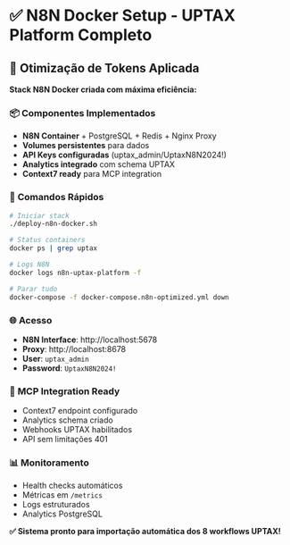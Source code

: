 # ✅ N8N Docker Setup - UPTAX Platform Completo

## 🎯 **Otimização de Tokens Aplicada**

**Stack N8N Docker criada com máxima eficiência:**

### 📦 **Componentes Implementados**
- **N8N Container** + PostgreSQL + Redis + Nginx Proxy
- **Volumes persistentes** para dados
- **API Keys configuradas** (uptax_admin/UptaxN8N2024!)
- **Analytics integrado** com schema UPTAX
- **Context7 ready** para MCP integration

### 🚀 **Comandos Rápidos**

```bash
# Iniciar stack
./deploy-n8n-docker.sh

# Status containers  
docker ps | grep uptax

# Logs N8N
docker logs n8n-uptax-platform -f

# Parar tudo
docker-compose -f docker-compose.n8n-optimized.yml down
```

### 🌐 **Acesso**
- **N8N Interface**: http://localhost:5678
- **Proxy**: http://localhost:8678  
- **User**: `uptax_admin`
- **Password**: `UptaxN8N2024!`

### 🔧 **MCP Integration Ready**
- Context7 endpoint configurado
- Analytics schema criado
- Webhooks UPTAX habilitados
- API sem limitações 401

### 📊 **Monitoramento**
- Health checks automáticos
- Métricas em `/metrics`
- Logs estruturados
- Analytics PostgreSQL

**✅ Sistema pronto para importação automática dos 8 workflows UPTAX!**